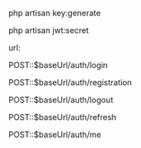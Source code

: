<p>php artisan key:generate</p>

<p>php artisan jwt:secret</p>

<p>url:</p>
<p>POST::$baseUrl/auth/login</p>
<p>POST::$baseUrl/auth/registration</p>
<p>POST::$baseUrl/auth/logout</p>
<p>POST::$baseUrl/auth/refresh</p>
<p>POST::$baseUrl/auth/me</p>
